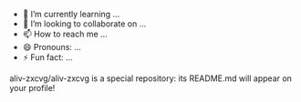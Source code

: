 - 🌱 I’m currently learning ...
- 💞️ I’m looking to collaborate on ...
- 📫 How to reach me ...
- 😄 Pronouns: ...
- ⚡ Fun fact: ...

<!---
aliv-zxcvg/aliv-zxcvg is a ✨ special ✨ repository because its `README.md` (this file) appears on your GitHub profile.
You can click the Preview link to take a look at your changes.
--->aliv-zxcvg/aliv-zxcvg is a special repository: its README.md will appear on your profile!

